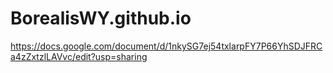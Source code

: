 # BorealisWY.github.io
<https://docs.google.com/document/d/1nkySG7ej54txlarpFY7P66YhSDJFRCa4zZxtzlLAVvc/edit?usp=sharing>
